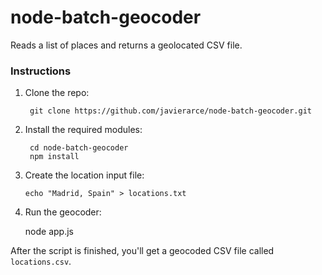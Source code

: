 node-batch-geocoder
===================

Reads a list of places and returns a geolocated CSV file.

### Instructions

1. Clone the repo:
   
        git clone https://github.com/javierarce/node-batch-geocoder.git

2. Install the required modules:

        cd node-batch-geocoder
        npm install

3. Create the location input file:

       echo "Madrid, Spain" > locations.txt
       
4. Run the geocoder:

      node app.js
      
After the script is finished, you'll get a geocoded CSV file called ```locations.csv```.

